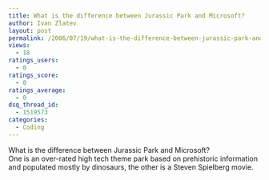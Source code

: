 ```yaml
---
title: What is the difference between Jurassic Park and Microsoft?
author: Ivan Zlatev
layout: post
permalink: /2006/07/19/what-is-the-difference-between-jurassic-park-and-microsoft/
views:
  - 18
ratings_users:
  - 0
ratings_score:
  - 0
ratings_average:
  - 0
dsq_thread_id:
  - 1519573
categories:
  - Coding
---
```

What is the difference between Jurassic Park and Microsoft?  
One is an over-rated high tech theme park based on prehistoric information and populated mostly by dinosaurs, the other is a Steven Spielberg movie.